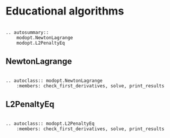 # Educational algorithms

```{eval-rst}

.. autosummary::
    modopt.NewtonLagrange
    modopt.L2PenaltyEq

```

## NewtonLagrange

```{eval-rst}

.. autoclass:: modopt.NewtonLagrange
    :members: check_first_derivatives, solve, print_results
```

## L2PenaltyEq

```{eval-rst}

.. autoclass:: modopt.L2PenaltyEq
    :members: check_first_derivatives, solve, print_results
```